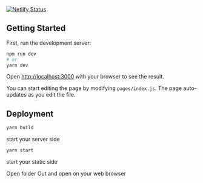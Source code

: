 [![Netlify Status](https://api.netlify.com/api/v1/badges/03d2f9db-14df-40ae-8e64-9ee954d6062c/deploy-status)](https://app.netlify.com/sites/elastic-bartik-3a0d13/deploys)

## Getting Started

First, run the development server:

```bash
npm run dev
# or
yarn dev
```

Open [http://localhost:3000](http://localhost:3000) with your browser to see the result.

You can start editing the page by modifying `pages/index.js`. The page auto-updates as you edit the file.


## Deployment 


```bash
yarn build
```

start your server side 
```bash
yarn start
```
start your static side 

Open folder Out and open on your web browser





